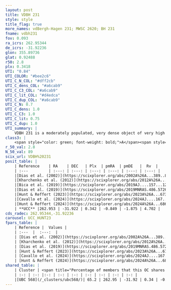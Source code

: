 ```yaml
---
layout: post
title: VDBH 231
style: style
title_flag: true
more_names: vdBergh-Hagen 231; MWSC 2620; BH 231
fname: vdbh231
fov: 0.093
ra_icrs: 262.95344
de_icrs: -31.92236
glon: 355.89736
glat: 0.92488
r50: 2.8
plx: 0.3418
UTI: "0.84"
UTI_COLOR: "#bee2c6"
UTI_C_N_COL: "#dff2cb"
UTI_C_dens_COL: "#a6cab9"
UTI_C_C3_COL: "#a6cab9"
UTI_C_lit_COL: "#d4edca"
UTI_C_dup_COL: "#a6cab9"
UTI_C_N: 0.7
UTI_C_dens: 1.0
UTI_C_C3: 1.0
UTI_C_lit: 0.75
UTI_C_dup: 1.0
UTI_summary: |
    VDBH 231 is a moderately populated, very dense object of very high C3 quality. It is well-studied in the literature. This object shares a significant percentage of members with a later reported entry.
class3: |
    <span style="color: green; font-weight: bold;">A</span><span style="color: green; font-weight: bold;">A</span>
r_50_val: 2.8
N_50_val: 89
scix_url: VDBH%20231
posit_table: |
    | Reference    | RA    | DEC   | Plx  | pmRA  | pmDE   |  Rv  |
    | :---         | :---: | :---: | :---: | :---: | :---: | :---: |
    |[Dias et al. (2002)](https://scixplorer.org/abs/2002A%26A...389..871D) | 262.983 | -31.91 | -- | 0.58 | -2.82 | -- |
    |[Kharchenko et al. (2012)](https://scixplorer.org/abs/2012A%26A...543A.156K) | 262.988 | -31.91 | -- | 4.4 | -1.41 | -- |
    |[Bica et al. (2019)](https://scixplorer.org/abs/2019AJ....157...12B) | 262.957 | -31.92 | -- | -- | -- | -- |
    |[Dias et al. (2019)](https://scixplorer.org/abs/2019MNRAS.486.5726D) | 262.983 | -31.91 | 0.328 | -0.851 | -1.852 | -11.34 |
    |[Hunt & Reffert (2023)](https://scixplorer.org/abs/2023A%26A...673A.114H) | 262.946 | -31.915 | 0.324 | -0.785 | -1.909 | -3.559 |
    |[Cavallo et al. (2024)](https://scixplorer.org/abs/2024AJ....167...12C) | 262.964 | -31.931 | 0.326 | -- | -- | -- |
    |[Hunt & Reffert (2024)](https://scixplorer.org/abs/2024A%26A...686A..42H) | 262.946 | -31.915 | 0.324 | -0.785 | -1.909 | -3.559 |
    | **UCC** |262.953 | -31.922 | 0.342 | -0.849 | -1.875 | 4.702 | 
cds_radec: 262.95344,-31.92236
carousel: UCC_HUNT23
fpars_table: |
    | Reference |  Values |
    | :---  |  :---:  |
    | [Dias et al. (2002)](https://scixplorer.org/abs/2002A%26A...389..871D) | `E(B-V)=1.863, Dist=1699.0, Age=6.67` |
    | [Kharchenko et al. (2012)](https://scixplorer.org/abs/2012A%26A...543A.156K) | `e_bv=0.874, distance=2778, log_age=8.45` |
    | [Dias et al. (2019)](https://scixplorer.org/abs/2019MNRAS.486.5726D) | `E(B-V)=0.93, Dist=2643, logAge=7.075, Z=0.013` |
    | [Hunt & Reffert (2023)](https://scixplorer.org/abs/2023A%26A...673A.114H) | `AV50=4.378, diffAV50=2.891, MOD50=12.169, logAge50=7.676` |
    | [Cavallo et al. (2024)](https://scixplorer.org/abs/2024AJ....167...12C) | `AV50=4.61, dMod50=11.71, logAge50=7.12, [Fe/H]50=-0.63` |
    | [Hunt & Reffert (2024)](https://scixplorer.org/abs/2024A%26A...686A..42H) | `MassJ=2427.88` |
shared_table: |
    | Cluster | <span title="Percentage of members that this OC shares with the ones listed">%</span>   | RA   | DEC   | Plx   | pmRA  | pmDE  | Rv | UTI |
    | :-: | :-: |:-: | :-: | :-: | :-: | :-: | :-: | :-: |
    |[UBC 568](/_clusters/ubc568/)| 65.2 | 262.95 | -31.92 | 0.34 | -0.87 | -1.85 | 11.53 |0.03 |
---
```

